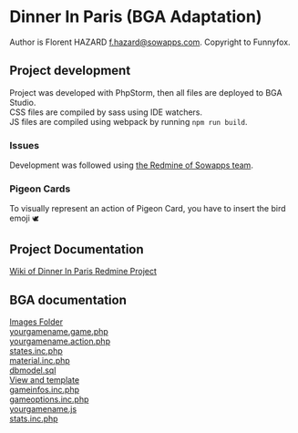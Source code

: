 # Dinner In Paris (BGA Adaptation)

Author is Florent HAZARD <f.hazard@sowapps.com>.
Copyright to Funnyfox.

## Project development

Project was developed with PhpStorm, then all files are deployed to BGA Studio.<br>
CSS files are compiled by sass using IDE watchers.<br>
JS files are compiled using webpack by running `npm run build`.

### Issues

Development was followed using [the Redmine of Sowapps team](https://redmine.sowapps.com/projects/bga-dinner-in-paris/issues).

### Pigeon Cards

To visually represent an action of Pigeon Card, you have to insert the bird emoji `🕊`

## Project Documentation

[Wiki of Dinner In Paris Redmine Project](https://redmine.sowapps.com/projects/bga-dinner-in-paris/wiki)

## BGA documentation

[Images Folder](https://en.doc.boardgamearena.com/Game_art:_img_directory)  
[yourgamename.game.php](https://en.doc.boardgamearena.com/Main_game_logic:_yourgamename.game.php)  
[yourgamename.action.php](https://en.doc.boardgamearena.com/Players_actions:_yourgamename.action.php)  
[states.inc.php](https://en.doc.boardgamearena.com/Your_game_state_machine:_states.inc.php)  
[material.inc.php](https://en.doc.boardgamearena.com/Game_material_description:_material.inc.php)  
[dbmodel.sql](https://en.doc.boardgamearena.com/Game_database_model:_dbmodel.sql)  
[View and template](https://en.doc.boardgamearena.com/Game_layout:_view_and_template:_yourgamename.view.php_and_yourgamename_yourgamename.tpl)  
[gameinfos.inc.php](https://en.doc.boardgamearena.com/Game_meta-information:_gameinfos.inc.php)  
[gameoptions.inc.php](https://en.doc.boardgamearena.com/Game_options_and_preferences:_gameoptions.inc.php)  
[yourgamename.js](https://en.doc.boardgamearena.com/Game_interface_logic:_yourgamename.js)  
[stats.inc.php](https://en.doc.boardgamearena.com/Game_statistics:_stats.inc.php)  
